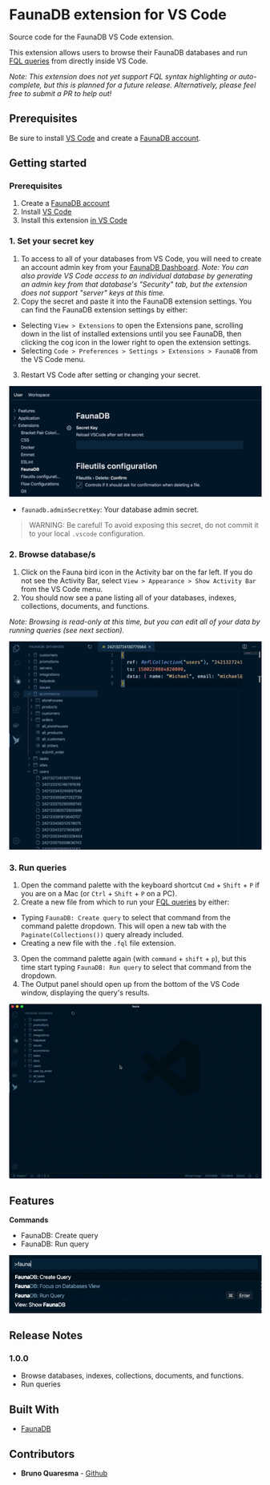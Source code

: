 # FaunaDB extension for VS Code

Source code for the FaunaDB VS Code extension.

This extension allows users to browse their FaunaDB databases and run [FQL queries](https://docs.fauna.com/fauna/current/api/fql/) from directly inside VS Code.

*Note: This extension does not yet support FQL syntax highlighting or auto-complete, but this is planned for a future release. Alternatively, please feel free to submit a PR to help out!*

## Prerequisites

Be sure to install [VS Code](https://code.visualstudio.com/Download) and create a [FaunaDB account](https://dashboard.fauna.com/accounts/register).

## Getting started

### Prerequisites
1. Create a [FaunaDB account](https://dashboard.fauna.com/accounts/register)
2. Install [VS Code](https://code.visualstudio.com/Download)
3. Install this extension [in VS Code](https://code.visualstudio.com/docs/editor/extension-gallery)

### 1. Set your secret key

1. To access to all of your databases from VS Code, you will need to create an account admin key from your [FaunaDB Dashboard](https://dashboard.fauna.com/keys). *Note: You can also provide VS Code access to an individual database by generating an admin key from that database's "Security" tab, but the extension does not support "server" keys at this time.*
2. Copy the secret and paste it into the FaunaDB extension settings. You can find the FaunaDB extension settings by either:
  * Selecting `View > Extensions` to open the Extensions pane, scrolling down in the list of installed extensions until you see FaunaDB, then clicking the cog icon in the lower right to open the extension settings.
  * Selecting `Code > Preferences > Settings > Extensions > FaunaDB` from the VS Code menu.
3. Restart VS Code after setting or changing your secret.

![Extension settings](media/extension-settings.png)

* `faunadb.adminSecretKey`: Your database admin secret.

> WARNING: Be careful! To avoid exposing this secret, do not commit it to your local `.vscode` configuration.

### 2. Browse database/s

1. Click on the Fauna bird icon in the Activity bar on the far left. If you do not see the Activity Bar, select `View > Appearance > Show Activity Bar` from the VS Code menu.
2. You should now see a pane listing all of your databases, indexes, collections, documents, and functions.

*Note: Browsing is read-only at this time, but you can edit all of your data by running queries (see next section).*

![Browser your database data](media/browse-feature.png)

### 3. Run queries

1. Open the command palette with the keyboard shortcut `Cmd` + `Shift` + `P` if you are on a Mac (or `Ctrl` + `Shift` + `P` on a PC).
2. Create a new file from which to run your [FQL queries](https://docs.fauna.com/fauna/current/api/fql/) by either:
  * Typing `FaunaDB: Create query` to select that command from the command palette dropdown. This will open a new tab with the `Paginate(Collections())` query already included. 
  * Creating a new file with the `.fql` file extension.
3. Open the command palette again (with `command` + `shift` + `p`), but this time start typing `FaunaDB: Run query` to select that command from the dropdown. 
4. The Output panel should open up from the bottom of the VS Code window, displaying the query's results.

![Run queries](media/query-feature.gif)


## Features

**Commands**

* FaunaDB: Create query
* FaunaDB: Run query

![FaunaDB commands](media/fauna-commands.png)

## Release Notes

### 1.0.0

* Browse databases, indexes, collections, documents, and functions.
* Run queries

## Built With

* [FaunaDB](https://fauna.com/)

## Contributors

* **Bruno Quaresma** - [Github](https://github.com/BrunoQuaresma)
